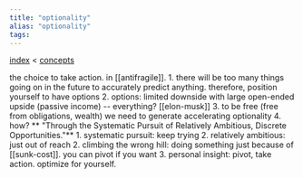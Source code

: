 ```yaml
---
title: "optionality"
alias: "optionality"
tags: 
---
```


[index](_index.md) < [concepts](003MOC_concepts.md)

the choice to take action. in [[antifragile]]. 
	1. there will be too many things going on in the future to accurately predict anything. therefore, position yourself to have options
	2. options: limited downside with large open-ended upside (passive income) -- everything? [[elon-musk]]
	3. to be free (free from obligations, wealth) we need to generate accelerating optionality
	4. how? 
**	"Through the Systematic Pursuit of Relatively Ambitious, Discrete Opportunities."**
		1. systematic pursuit: keep trying
		2. relatively ambitious: just out of reach 
2. climbing the wrong hill: doing something just because of [[sunk-cost]]. you can pivot if you want
3. personal insight: pivot, take action. optimize for yourself.
